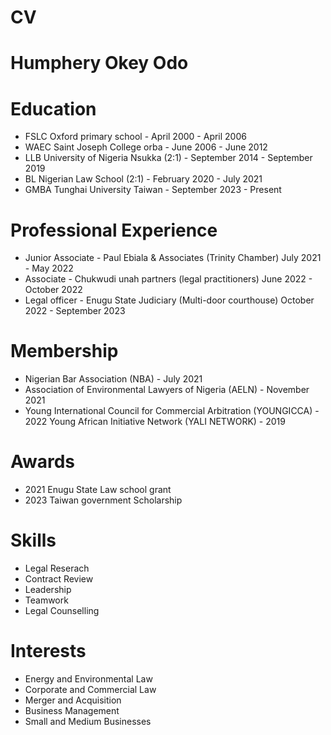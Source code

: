 # CV
# Humphery Okey Odo
# Education
- FSLC Oxford primary school - April 2000 - April 2006
- WAEC Saint Joseph College orba - June 2006 - June 2012
- LLB University of Nigeria Nsukka (2:1) - September 2014 - September 2019
- BL Nigerian Law School (2:1) - February 2020 - July 2021
- GMBA Tunghai University Taiwan - September 2023 - Present
# Professional Experience
- Junior Associate - Paul Ebiala & Associates (Trinity Chamber) July 2021 - May 2022
- Associate - Chukwudi unah partners (legal practitioners) June 2022 - October 2022
- Legal officer - Enugu State Judiciary (Multi-door courthouse) October 2022 - September 2023
# Membership
- Nigerian Bar Association (NBA) - July 2021
- Association of Environmental Lawyers of Nigeria (AELN) - November 2021
- Young International Council for Commercial Arbitration (YOUNGICCA) - 2022 Young African Initiative Network (YALI NETWORK) - 2019
# Awards
- 2021 Enugu State Law school grant
- 2023 Taiwan government Scholarship
# Skills
- Legal Reserach
- Contract Review
- Leadership
- Teamwork
- Legal Counselling
# Interests
- Energy and Environmental Law
- Corporate and Commercial Law
- Merger and Acquisition
- Business Management
- Small and Medium Businesses
